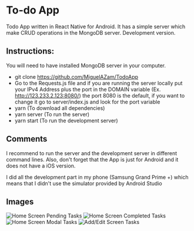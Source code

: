 # To-do App

Todo App written in React Native for Android. It has a simple server which make CRUD operations in the MongoDB server. Development version.

## Instructions:

You will need to have installed MongoDB server in your computer.

* git clone https://github.com/MiguelAZam/TodoApp
* Go to the Requests.js file and if you are running the server locally put your IPv4 Address plus the port in the DOMAIN variable (Ex. http://123.233.2.123:8080/) the port 8080 is the default, if you want to change it go to server/index.js and look for the port variable
* yarn (To download all dependencies)
* yarn server (To run the server)
* yarn start (To run the development server)

## Comments

I recommend to run the server and the development server in different command lines. Also, don't forget that the App is just for Android and it does not have a iOS version.

I did all the development part in my phone (Samsung Grand Prime +) which means that I didn't use the simulator provided by Android Studio

## Images

![Home Screen Pending Tasks](https://github.com/MiguelAZam/TodoApp/blob/master/assets/ScreenShots/PendingScreen.png)
![Home Screen Completed Tasks](https://github.com/MiguelAZam/TodoApp/blob/master/assets/ScreenShots/CompletedScreen.png)
![Home Screen Modal Tasks](https://github.com/MiguelAZam/TodoApp/blob/master/assets/ScreenShots/ModalScreen.png)
![Add/Edit Screen Tasks](https://github.com/MiguelAZam/TodoApp/blob/master/assets/ScreenShots/AddScreen.png)